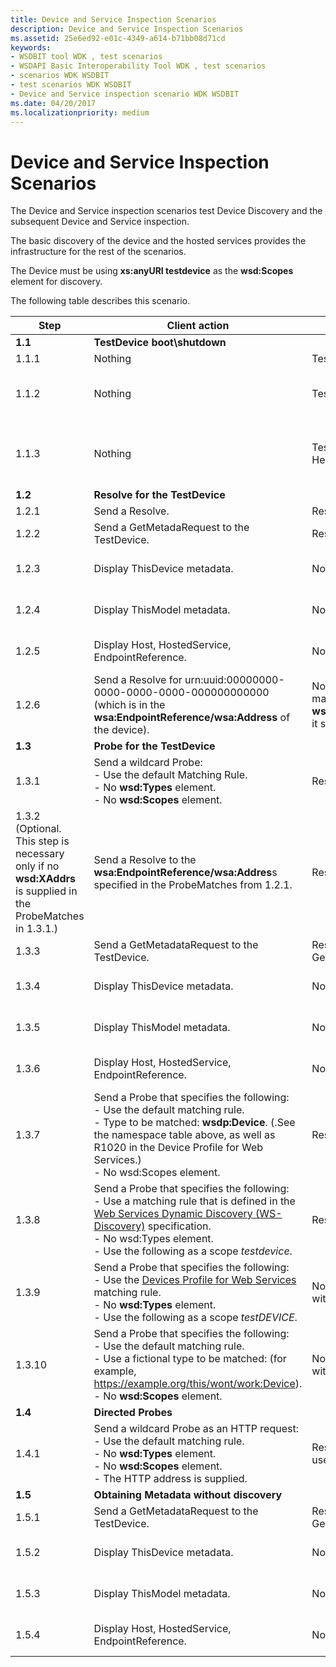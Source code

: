 ```yaml
---
title: Device and Service Inspection Scenarios
description: Device and Service Inspection Scenarios
ms.assetid: 25e6ed92-e01c-4349-a614-b71bb08d71cd
keywords:
- WSDBIT tool WDK , test scenarios
- WSDAPI Basic Interoperability Tool WDK , test scenarios
- scenarios WDK WSDBIT
- test scenarios WDK WSDBIT
- Device and Service inspection scenario WDK WSDBIT
ms.date: 04/20/2017
ms.localizationpriority: medium
---
```


# Device and Service Inspection Scenarios

The Device and Service inspection scenarios test Device Discovery and the subsequent Device and Service inspection.

The basic discovery of the device and the hosted services provides the infrastructure for the rest of the scenarios.

The Device must be using **xs:anyURI testdevice** as the **wsd:Scopes** element for discovery.

The following table describes this scenario.

|Step|Client action|Server action|Pass-Fail criteria|
|----|----|----|----|
|**1.1**|**TestDevice boot\\shutdown**| | |
|1.1.1|Nothing|TestDevice starts and sends Hello.|Hello correctly received at client.|
|1.1.2|Nothing|TestDevice shuts down and sends Bye.|Bye correctly received at client. The **wsa:EndpointReference/wsa:Address** should be the same as the one used in step 1.1.1.|
|1.1.3|Nothing|TestDevice starts again and sends Hello.|Hello correctly received with same metadata version in 1.1.1. The **wsa:EndpointReference/wsa:Address** should be the same as the one used in step 1.1.1.|
|**1.2**|**Resolve for the TestDevice**| | |
|1.2.1|Send a Resolve.|Responds with a ResolveMatches.|Go to step 1.2.2.|
|1.2.2|Send a GetMetadaRequest to the TestDevice.|Responds with a GetMetadatResponse.|Go to step 1.2.3.|
|1.2.3|Display ThisDevice metadata.|Nothing|Corresponds to what was sent. For an example of the client output, see [Sample Metadata Response Output](sample-metadata-response-output.md).|
|1.2.4|Display ThisModel metadata.|Nothing|Corresponds to what was sent. For an example of the client output, see [Sample Metadata Response Output](sample-metadata-response-output.md).|
|1.2.5|Display Host, HostedService, EndpointReference.|Nothing|Corresponds to what was sent. For an example of the client output, see [Sample Metadata Response Output](sample-metadata-response-output.md).|
|1.2.6|Send a Resolve for urn:uuid:00000000-0000-0000-0000-000000000000 (which is in the **wsa:EndpointReference/wsa:Address** of the device).|Nothing. Because the device does not match this **wsa:EndpointReference/wsa:Address**, it should not respond.|The server does not respond with any ResolveMatches message.|
|**1.3**|**Probe for the TestDevice**| | |
|1.3.1|Send a wildcard Probe:</br>- Use the default Matching Rule.</br>- No **wsd:Types** element.</br>- No **wsd:Scopes** element.|Responds with a ProbeMatches.|Go to step 1.3.2 (or 1.3.3).|
|1.3.2 (Optional. This step is necessary only if no **wsd:XAddrs** is supplied in the ProbeMatches in 1.3.1.)|Send a Resolve to the **wsa:EndpointReference/wsa:Addres**s specified in the ProbeMatches from 1.2.1.|Responds with a ResolveMatches.|Go to step 1.3.3.|
|1.3.3|Send a GetMetadataRequest to the TestDevice.|Responds with a GetMetadataResponse.|Go to step 1.3.4.|
|1.3.4|Display ThisDevice metadata.|Nothing|Corresponds to what was sent. For an example of the client output, see [Sample Metadata Response Output](sample-metadata-response-output.md).|
|1.3.5|Display ThisModel metadata.|Nothing|Corresponds to what was sent. For an example of the client output, see [Sample Metadata Response Output](sample-metadata-response-output.md).|
|1.3.6|Display Host, HostedService, EndpointReference.|Nothing|Corresponds to what was sent. For an example of the client output, see [Sample Metadata Response Output](sample-metadata-response-output.md).|
|1.3.7|Send a Probe that specifies the following:</br>- Use the default matching rule.</br>- Type to be matched: **wsdp:Device**. (.See the namespace table above, as well as R1020 in the Device Profile for Web Services.)</br>- No wsd:Scopes element.|Responds with a ProbeMatches.|The value for the **wsa:EndpointReference/wsa:Address** is the same as in step 1.2.1.|
|1.3.8|Send a Probe that specifies the following:</br>- Use a matching rule that is defined in the [Web Services Dynamic Discovery (WS-Discovery)](https://schemas.xmlsoap.org/ws/2005/04/discovery/) specification.</br>- No wsd:Types element.</br>- Use the following as a scope *testdevice*.|Responds with a ProbeMatches.|The value for the **wsa:EndpointReference/wsa:Address** is the same as in step 1.2.1.|
|1.3.9|Send a Probe that specifies the following:</br>- Use the [Devices Profile for Web Services](https://schemas.xmlsoap.org/ws/2006/02/devprof/) matching rule.</br>- No **wsd:Types** element.</br>- Use the following as a scope *testDEVICE*.|Nothing. This test does not respond with a ProbeMatches.|No message is received; wait 10 seconds.|
|1.3.10|Send a Probe that specifies the following:</br>- Use the default matching rule.</br>- Use a fictional type to be matched: (for example, https://example.org/this/wont/work:Device).</br>- No **wsd:Scopes** element.|Nothing. This test does not respond with a ProbeMatches.|No message is received; wait 10 seconds.|
|**1.4**|**Directed Probes**| | |
|1.4.1|Send a wildcard Probe as an HTTP request:</br>- Use the default matching rule.</br>- No **wsd:Types** element.</br>- No **wsd:Scopes** element.</br>- The HTTP address is supplied.|Responds with a ProbeMatches that uses HTTP response.|Confirm that the **wsa:EndpointReference/wsa:Address** for the TestDevice is correct.|
|**1.5**|**Obtaining Metadata without discovery**| | |
|1.5.1|Send a GetMetadataRequest to the TestDevice.|Responds with a GetMetadataResponse.|Go to step 1.5.2.|
|1.5.2|Display ThisDevice metadata.|Nothing|Corresponds to what was sent. For an example of the client output, see [Sample Metadata Response Output](sample-metadata-response-output.md).|
|1.5.3|Display ThisModel metadata.|Nothing|Corresponds to what was sent. For an example of the client output, see [Sample Metadata Response Output](sample-metadata-response-output.md).|
|1.5.4|Display Host, HostedService, EndpointReference.|Nothing|Corresponds to what was sent. For an example of the client output, see [Sample Metadata Response Output](sample-metadata-response-output.md).|
